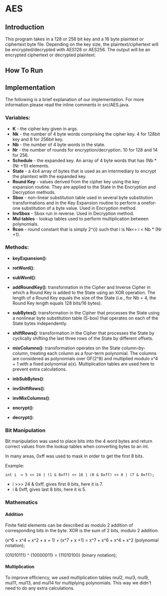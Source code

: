 # AES

## Introduction
This program takes in a 128 or 256 bit key and a 16 byte plaintext or ciphertext byte file. Depending on the key size, the plaintext/ciphertext will be encrypted/decrypted with AES128 or AES256. The output will be an encrypted ciphertext or decrypted plaintext.

## How To Run

## Implementation

The following is a brief explanation of our implementation. For more information please read the inline comments in src/AES.java.

### Variables:
- **K** - the cipher key given in args.
- **Nk** - the number of 4 byte words comprising the cipher key. 4 for 128bit key and 8 for 256bit key.
- **Nb** - the number of 4 byte words in the state. 
- **Nr** - the number of rounds for encryption/decryption. 10 for 128 and 14 for 256.
- **Schedule** - the expanded key. An array of 4 byte words that has (Nb * (Nr +1)) elements. 
- **State** - a 4x4 array of bytes that is used as an intermediary to encrypt the plaintext with the expanded key.
- **Round Key** - values derived from the cipher key using the key expansion routine. They are applied to the State in the Encryption and Decryption methods.
- **Sbox** - non-linear substitution table used in several byte substitution
transformations and in the Key Expansion routine to perform a onefor-one
substitution of a byte value. Used in Encryption method. 
- **InvSbox** - Sbox run in reverse. Used in Decryption method.
- **Mul tables** - lookup tables used to perform multiplication between polynomials.
- **Rcon** - round constant that is simply 2^{i} such that i is Nk<= i < Nb * (Nr +1).



### Methods:
- **keyExpansion()**: 
- **rotWord()**:
- **subWord()**:

- **addRoundKey()**: transformation in the Cipher and Inverse Cipher in which a Round Key is added to the State using an XOR operation. The length of a
Round Key equals the size of the State (i.e., for Nb = 4, the Round
Key length equals 128 bits/16 bytes). 

- **subBytes()**: transformation in the Cipher that processes the State using a nonlinear byte substitution table (S-box) that operates on each of the
State bytes independently. 

- **shiftRows()**: transformation in the Cipher that processes the State by cyclically shifting the last three rows of the State by different offsets.

- **mixColumns()**: transformation operates on the State column-by-column, treating each column as a four-term polynomial. The columns are considered as polynomials over GF(2^8) and multiplied modulo    x^4 + 1 with a fixed polynomial a(x). Multiplication tables are used here to prevent extra calculations.

- **inbSubBytes()**:
- **invShiftRows()**:
- **invMixColumns()**:


- **encrypt()**:
- **decrypt()**:



### Bit Manipulation
Bit manipulation was used to place bits into the 4 word bytes and return correct values from the lookup tables when converting bytes to an int. 

In many areas, 0xff was used to mask in order to get the first 8 bits. 

Example: 
```
int i  = 5 << 24 | (1 & 0xff) << 16 | (0 & 0xff) << 8 | (7 & 0xff);
```
- i >>> 24 & 0xff, gives first 8 bits, here it is 7.
- i & 0xff, gives last 8 bits, here it is 5.


### Mathematics
#### Addition 
Finite field elements can be described as modulo 2 addition of corresponding bits in the byte. 
XOR is the sum of 2 bits, modulo 2 addition. 

(x^6 + x^4 + x^2 + x + 1) + (x^7 + x +1) = x^7 + x^6 + x^4 + x^2 (polynomial notation);

{01010111} ^ {10000011} = {11010100} (binary notation);

#### Multiplication
To improve efficiency, we used multiplication tables mul2, mul3, mul9, mul11, mul13, and mul14 for multiplying polynomials. This way we didn't need to do any extra calculations.

